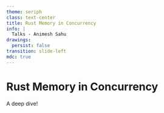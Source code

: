 ```yaml
---
theme: seriph
class: text-center
title: Rust Memory in Concurrency
info: |
  Talks - Animesh Sahu
drawings:
  persist: false
transition: slide-left
mdc: true
---
```


# Rust Memory in Concurrency

A deep dive!

